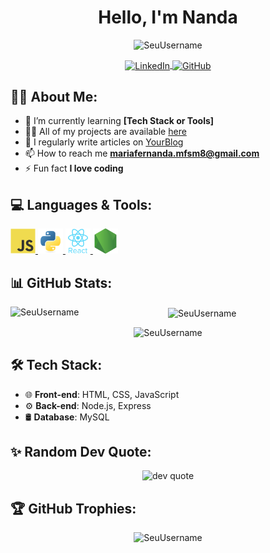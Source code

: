 
<h1 align="center">Hello, I'm Nanda</h1>

<p align="center">
  <img src="https://komarev.com/ghpvc/?username=SeuUsername&label=Profile%20views&color=0e75b6&style=flat" alt="SeuUsername" />
</p>

<p align="center">
  <a href="https://linkedin.com/in/seuusername" target="blank">
    <img align="center" src="https://cdn.jsdelivr.net/npm/simple-icons@3.0.1/icons/linkedin.svg" alt="LinkedIn" height="30" width="30" />
  </a>
  <a href="https://github.com/seuusername" target="blank">
    <img align="center" src="https://cdn.jsdelivr.net/npm/simple-icons@3.0.1/icons/github.svg" alt="GitHub" height="30" width="30" />
  </a>
</p>

## 🧑‍💻 About Me:

- 🌱 I’m currently learning **[Tech Stack or Tools]**
- 👨‍💻 All of my projects are available [here](https://github.com/seuusername?tab=repositories)
- 📝 I regularly write articles on [YourBlog](https://yourblog.com)
- 📫 How to reach me **mariafernanda.mfsm8@gmail.com**
- ⚡ Fun fact **I love coding**

## 💻 Languages & Tools:

<p align="left">
  <a href="https://developer.mozilla.org/en-US/docs/Web/JavaScript" target="_blank">
    <img src="https://raw.githubusercontent.com/devicons/devicon/master/icons/javascript/javascript-original.svg" alt="javascript" width="40" height="40"/>
  </a>
  <a href="https://www.python.org" target="_blank">
    <img src="https://raw.githubusercontent.com/devicons/devicon/master/icons/python/python-original.svg" alt="python" width="40" height="40"/>
  </a>
  <a href="https://reactjs.org/" target="_blank">
    <img src="https://raw.githubusercontent.com/devicons/devicon/master/icons/react/react-original-wordmark.svg" alt="react" width="40" height="40"/>
  </a>
  <a href="https://nodejs.org" target="_blank">
    <img src="https://raw.githubusercontent.com/devicons/devicon/master/icons/nodejs/nodejs-original.svg" alt="nodejs" width="40" height="40"/>
  </a>
</p>

## 📊 GitHub Stats:

<p align="center">
  <img align="left" src="https://github-readme-stats.vercel.app/api/top-langs?username=SeuUsername&show_icons=true&locale=en&layout=compact" alt="SeuUsername" />
  <img align="center" src="https://github-readme-stats.vercel.app/api?username=SeuUsername&show_icons=true&locale=en" alt="SeuUsername" />
</p>

<p align="center">
  <img src="https://github-readme-streak-stats.herokuapp.com/?user=SeuUsername&" alt="SeuUsername" />
</p>

## 🛠️ Tech Stack:

- 🌐 **Front-end**: HTML, CSS, JavaScript
- ⚙️ **Back-end**: Node.js, Express
- 🛢 **Database**: MySQL


## ✨ Random Dev Quote:

<p align="center">
  <img src="https://quotes-github-readme.vercel.app/api?type=horizontal&theme=radical" alt="dev quote" />
</p>

## 🏆 GitHub Trophies:

<p align="center">
  <img src="https://github-profile-trophy.vercel.app/?username=SeuUsername&theme=onedark" alt="SeuUsername" />
</p>
